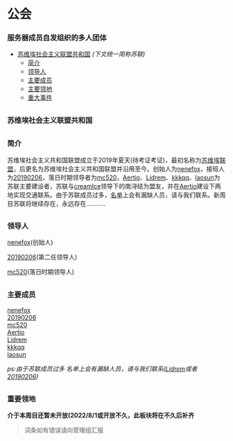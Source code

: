 # 公会
### 服务器成员自发组织的多人团体

- [苏维埃社会主义联盟共和国](#1) *(下文统一简称苏联)*
	* [简介](#1.1)
	* [领导人](#1.2)
	* [主要成员](#1.3)
	* [主要领地](#1.4)
	* [重大事件](#1.5)


<h2 id="1">

### 苏维埃社会主义联盟共和国

<h2 id="1.1">

### 简介

苏维埃社会主义共和国联盟成立于2019年夏天(待考证考证)，最初名称为[苏维埃联盟](/wiki/Entry/swalm.md)，后更名为苏维埃社会主义共和国联盟并沿用至今。创始人为[nenefox](/wiki/players/nenefox)，接班人为[20190206](/wiki/players/20190206.md)，落日时期领导者为[mc520](/wiki/players/mc520.md)，[Aertio](/wiki/players/Aertio.md)、[Lidrem](/wiki/players/Lidrem.md)、[kkkqq](/wiki/players/kkkqq.md)、[laosun](/wiki/players/laosun.md)为苏联主要建设者，苏联与[creamIce](/wiki/players/creamlce.md)领导下的南浔结为盟友，并在[Aertio](/wiki/players/Aertio.md)建设下两地实现交通联系。由于苏联成员过多，[名单](#1.3)上会有漏缺人员，请与我们联系。新周目苏联将继续存在，永远存在...........
<h2 id="1.2">

### 领导人

[nenefox](/wiki/players/nenefox)(创始人)

[20190206](/wiki/players/20190206.md)(第二任领导人)

[mc520](/wiki/players/mc520.md)(落日时期领导人)

<h2 id="1.3">

### 主要成员


[nenefox](/wiki/players/nenefox) <br />
[20190206](/wiki/players/20190206.md) <br />
[mc520](/wiki/players/mc520.md) <br />
[Aertio](/wiki/players/Aertio.md) <br />
[Lidrem](/wiki/players/Lidrem.md) <br />
[kkkqq](/wiki/players/kkkqq.md) <br />
[laosun](/wiki/players/laosun.md) <br />

*ps:由于苏联成员过多 名单上会有漏缺人员，请与我们联系([Lidrem](/wiki/players/Lidrem.md)或者[20190206](/wiki/players/20190206.md))*

<h2 id="1.4">

### 重要领地

**介于本周目还暂未开放(2022/8/1或开放不久，此板块将在不久后补齐**



>词条如有错误请向管理组汇报

